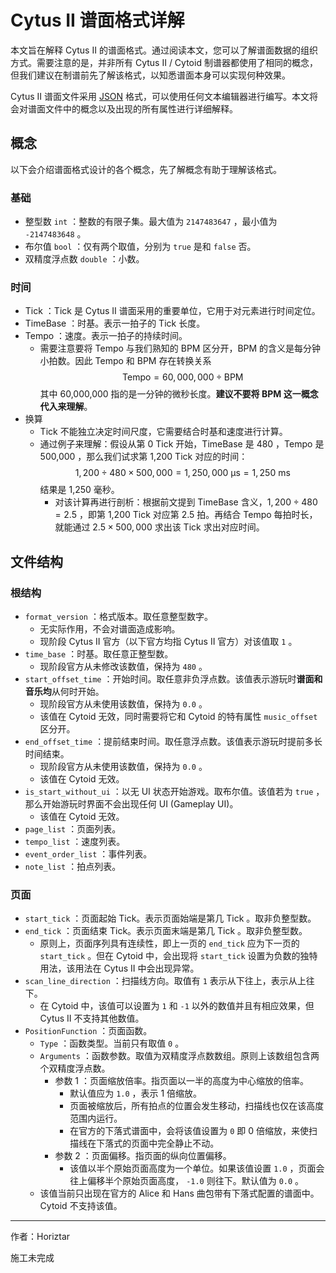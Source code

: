 # Cytus II 谱面格式详解

本文旨在解释 Cytus II 的谱面格式。通过阅读本文，您可以了解谱面数据的组织方式。需要注意的是，并非所有 Cytus II / Cytoid 制谱器都使用了相同的概念，但我们建议在制谱前先了解该格式，以知悉谱面本身可以实现何种效果。

Cytus II 谱面文件采用 [JSON](https://en.wikipedia.org/wiki/JSON) 格式，可以使用任何文本编辑器进行编写。本文将会对谱面文件中的概念以及出现的所有属性进行详细解释。

## 概念

以下会介绍谱面格式设计的各个概念，先了解概念有助于理解该格式。

### 基础

- 整型数 `int` ：整数的有限子集。最大值为 `2147483647` ，最小值为 `-2147483648` 。
- 布尔值 `bool` ：仅有两个取值，分别为 `true` 是和 `false` 否。
- 双精度浮点数 `double` ：小数。

### 时间

- Tick ：Tick 是 Cytus II 谱面采用的重要单位，它用于对元素进行时间定位。
- TimeBase ：时基。表示一拍子的 Tick 长度。
- Tempo ：速度。表示一拍子的持续时间。
  - 需要注意要将 Tempo 与我们熟知的 BPM 区分开，BPM 的含义是每分钟小拍数。因此 Tempo 和 BPM 存在转换关系 
  $$ \text{Tempo}=60,000,000 \div \text{BPM}$$
  其中 60,000,000 指的是一分钟的微秒长度。**建议不要将 BPM 这一概念代入来理解**。
- 换算
  - Tick 不能独立决定时间尺度，它需要结合时基和速度进行计算。
  - 通过例子来理解：假设从第 0 Tick 开始，TimeBase 是 480 ，Tempo 是 500,000 ，那么我们试求第 1,200 Tick 对应的时间：
  $$ 1,200\div480 \times 500,000 = 1,250,000 \text{ μs} = 1,250 \text{ ms}$$
  结果是 1,250 毫秒。
    - 对该计算再进行剖析：根据前文提到 TimeBase 含义，$1,200 \div 480 = 2.5$ ，即第 1,200 Tick 对应第 2.5 拍。再结合 Tempo 每拍时长，就能通过 $2.5\times500,000$ 求出该 Tick 求出对应时间。
  

## 文件结构

### 根结构

- `format_version` ：格式版本。取任意整型数字。
  - 无实际作用，不会对谱面造成影响。
  - 现阶段 Cytus II 官方（以下官方均指 Cytus II 官方）对该值取 `1` 。
- `time_base` ：时基。取任意正整型数。
  - 现阶段官方从未修改该数值，保持为 `480` 。
- `start_offset_time` ：开始时间。取任意非负浮点数。该值表示游玩时**谱面和音乐均**从何时开始。
  - 现阶段官方从未使用该数值，保持为 `0.0` 。
  - 该值在 Cytoid 无效，同时需要将它和 Cytoid 的特有属性 `music_offset` 区分开。
- `end_offset_time` ：提前结束时间。取任意浮点数。该值表示游玩时提前多长时间结束。
  - 现阶段官方从未使用该数值，保持为 `0.0` 。
  - 该值在 Cytoid 无效。
- `is_start_without_ui` ：以无 UI 状态开始游戏。取布尔值。该值若为 `true` ，那么开始游玩时界面不会出现任何 UI (Gameplay UI)。
  - 该值在 Cytoid 无效。
- `page_list` ：页面列表。
- `tempo_list` ：速度列表。
- `event_order_list` ：事件列表。
- `note_list` ：拍点列表。

### 页面

- `start_tick` ：页面起始 Tick。表示页面始端是第几 Tick 。取非负整型数。
- `end_tick` ：页面结束 Tick。表示页面末端是第几 Tick 。取非负整型数。
  - 原则上，页面序列具有连续性，即上一页的 `end_tick` 应为下一页的 `start_tick` 。但在 Cytoid 中，会出现将 `start_tick` 设置为负数的独特用法，该用法在 Cytus II 中会出现异常。
- `scan_line_direction` ：扫描线方向。取值有 `1` 表示从下往上，表示从上往下。
  - 在 Cytoid 中，该值可以设置为 `1` 和 `-1` 以外的数值并且有相应效果，但 Cytus II 不支持其他数值。
- `PositionFunction` ：页面函数。
  - `Type` ：函数类型。当前只有取值 `0` 。
  - `Arguments` ：函数参数。取值为双精度浮点数数组。原则上该数组包含两个双精度浮点数。
    - 参数 1 ：页面缩放倍率。指页面以一半的高度为中心缩放的倍率。
      - 默认值应为 `1.0` ，表示 1 倍缩放。
      - 页面被缩放后，所有拍点的位置会发生移动，扫描线也仅在该高度范围内运行。
      - 在官方的下落式谱面中，会将该值设置为 `0` 即 0 倍缩放，来使扫描线在下落式的页面中完全静止不动。
    - 参数 2 ：页面偏移。指页面的纵向位置偏移。
      - 该值以半个原始页面高度为一个单位。如果该值设置 `1.0` ，页面会往上偏移半个原始页面高度， `-1.0` 则往下。默认值为 `0.0` 。
  - 该值当前只出现在官方的 Alice 和 Hans 曲包带有下落式配置的谱面中。Cytoid 不支持该值。
___
作者：Horiztar

施工未完成
